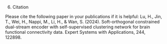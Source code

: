 6. Citation
   
Please cite the following paper in your publications if it is helpful:
Lu, H., Jin, T., Wei, H., Nappi, M., Li, H., & Wan, S. (2024). Soft-orthogonal constrained dual-stream encoder with self-supervised clustering network for brain functional connectivity data. Expert Systems with Applications, 244, 122898.
